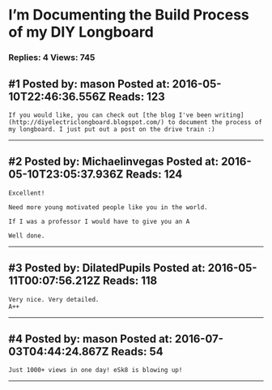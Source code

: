 # I&rsquo;m Documenting the Build Process of my DIY Longboard

### Replies: 4 Views: 745

## \#1 Posted by: mason Posted at: 2016-05-10T22:46:36.556Z Reads: 123

```
If you would like, you can check out [the blog I've been writing](http://diyelectriclongboard.blogspot.com/) to document the process of my longboard. I just put out a post on the drive train :)
```

---
## \#2 Posted by: Michaelinvegas Posted at: 2016-05-10T23:05:37.936Z Reads: 124

```
Excellent!

Need more young motivated people like you in the world.

If I was a professor I would have to give you an A 

Well done.
```

---
## \#3 Posted by: DilatedPupils Posted at: 2016-05-11T00:07:56.212Z Reads: 118

```
Very nice. Very detailed.
A++
```

---
## \#4 Posted by: mason Posted at: 2016-07-03T04:44:24.867Z Reads: 54

```
Just 1000+ views in one day! eSk8 is blowing up!
```

---
